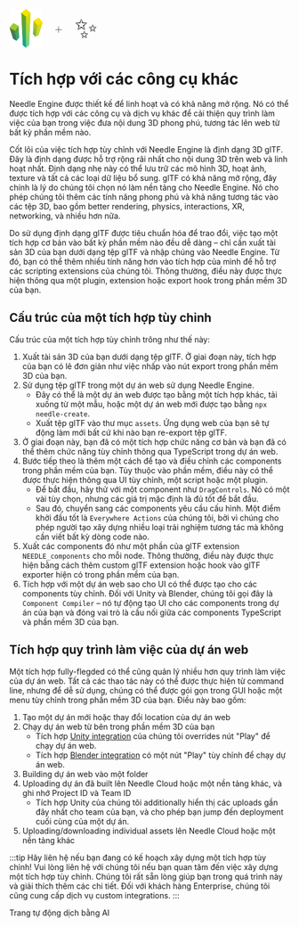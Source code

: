 <br/>
<div class="centered" style="display: flex;
    align-items: center;
    gap: 20px;
    font-size: 2em;
    font-weight: 100;">
    <img src="/logo.png" style="max-height:70px;" title="Needle Logo" alt="Needle Logo"/> +
    <span style="font-size: 50px;">✨</span>
</div>

# Tích hợp với các công cụ khác

Needle Engine được thiết kế để linh hoạt và có khả năng mở rộng. Nó có thể được tích hợp với các công cụ và dịch vụ khác để cải thiện quy trình làm việc của bạn trong việc đưa nội dung 3D phong phú, tương tác lên web từ bất kỳ phần mềm nào.

Cốt lõi của việc tích hợp tùy chỉnh với Needle Engine là định dạng 3D glTF. Đây là định dạng được hỗ trợ rộng rãi nhất cho nội dung 3D trên web và linh hoạt nhất. Định dạng nhẹ này có thể lưu trữ các mô hình 3D, hoạt ảnh, texture và tất cả các loại dữ liệu bổ sung. glTF có khả năng mở rộng, đây chính là lý do chúng tôi chọn nó làm nền tảng cho Needle Engine. Nó cho phép chúng tôi thêm các tính năng phong phú và khả năng tương tác vào các tệp 3D, bao gồm better rendering, physics, interactions, XR, networking, và nhiều hơn nữa.

Do sử dụng định dạng glTF được tiêu chuẩn hóa để trao đổi, việc tạo một tích hợp cơ bản vào bất kỳ phần mềm nào đều dễ dàng – chỉ cần xuất tài sản 3D của bạn dưới dạng tệp glTF và nhập chúng vào Needle Engine. Từ đó, bạn có thể thêm nhiều tính năng hơn vào tích hợp của mình để hỗ trợ các scripting extensions của chúng tôi. Thông thường, điều này được thực hiện thông qua một plugin, extension hoặc export hook trong phần mềm 3D của bạn.

## Cấu trúc của một tích hợp tùy chỉnh
Cấu trúc của một tích hợp tùy chỉnh trông như thế này:

1. Xuất tài sản 3D của bạn dưới dạng tệp glTF. Ở giai đoạn này, tích hợp của bạn có lẽ đơn giản như việc nhấp vào nút export trong phần mềm 3D của bạn.
2. Sử dụng tệp glTF trong một dự án web sử dụng Needle Engine.
   - Đây có thể là một dự án web được tạo bằng một tích hợp khác, tải xuống từ một mẫu, hoặc một dự án web mới được tạo bằng `npx needle-create`.
   - Xuất tệp glTF vào thư mục `assets`. Ứng dụng web của bạn sẽ tự động làm mới bất cứ khi nào bạn re-export tệp glTF.
3. Ở giai đoạn này, bạn đã có một tích hợp chức năng cơ bản và bạn đã có thể thêm chức năng tùy chỉnh thông qua TypeScript trong dự án web.
4. Bước tiếp theo là thêm một cách để tạo và điều chỉnh các components trong phần mềm của bạn. Tùy thuộc vào phần mềm, điều này có thể được thực hiện thông qua UI tùy chỉnh, một script hoặc một plugin.
   - Để bắt đầu, hãy thử với một component như `DragControls`. Nó có một vài tùy chọn, nhưng các giá trị mặc định là đủ tốt để bắt đầu.
   - Sau đó, chuyển sang các components yêu cầu cấu hình. Một điểm khởi đầu tốt là `Everywhere Actions` của chúng tôi, bởi vì chúng cho phép người tạo xây dựng nhiều loại trải nghiệm tương tác mà không cần viết bất kỳ dòng code nào.
5. Xuất các components đó như một phần của glTF extension `NEEDLE_components` cho mỗi node. Thông thường, điều này được thực hiện bằng cách thêm custom glTF extension hoặc hook vào glTF exporter hiện có trong phần mềm của bạn.
6. Tích hợp với một dự án web sao cho UI có thể được tạo cho các components tùy chỉnh. Đối với Unity và Blender, chúng tôi gọi đây là `Component Compiler` – nó tự động tạo UI cho các components trong dự án của bạn và đóng vai trò là cầu nối giữa các components TypeScript và phần mềm 3D của bạn.

## Tích hợp quy trình làm việc của dự án web

Một tích hợp fully-flegded có thể cũng quản lý nhiều hơn quy trình làm việc của dự án web. Tất cả các thao tác này có thể được thực hiện từ command line, nhưng để dễ sử dụng, chúng có thể được gói gọn trong GUI hoặc một menu tùy chỉnh trong phần mềm 3D của bạn. Điều này bao gồm:

1. Tạo một dự án mới hoặc thay đổi location của dự án web
2. Chạy dự án web từ bên trong phần mềm 3D của bạn
   - Tích hợp [Unity integration](./../unity/) của chúng tôi overrides nút "Play" để chạy dự án web.
   - Tích hợp [Blender integration](./../blender/) có một nút "Play" tùy chỉnh để chạy dự án web.
3. Building dự án web vào một folder
4. Uploading dự án đã built lên Needle Cloud hoặc một nền tảng khác, và ghi nhớ Project ID và Team ID
   - Tích hợp Unity của chúng tôi additionally hiển thị các uploads gần đây nhất cho team của bạn, và cho phép bạn jump đến deployment cuối cùng của một dự án.
5. Uploading/downloading individual assets lên Needle Cloud hoặc một nền tảng khác

:::tip Hãy liên hệ nếu bạn đang có kế hoạch xây dựng một tích hợp tùy chỉnh!
Vui lòng liên hệ với chúng tôi nếu bạn quan tâm đến việc xây dựng một tích hợp tùy chỉnh. Chúng tôi rất sẵn lòng giúp bạn trong quá trình này và giải thích thêm các chi tiết. Đối với khách hàng Enterprise, chúng tôi cũng cung cấp dịch vụ custom integrations.
:::

Trang tự động dịch bằng AI